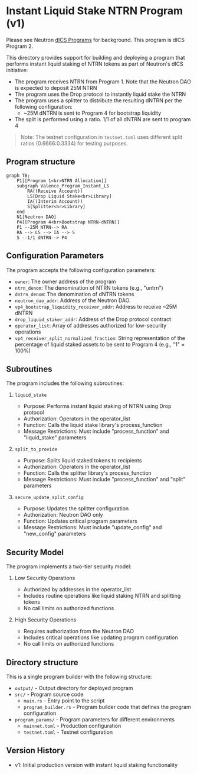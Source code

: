 # Instant Liquid Stake NTRN Program (v1)

Please see Neutron [dICS Programs](../../Neutron_dICS_Programs.md) for background. This program is dICS Program 2.

This directory provides support for building and deploying a program that performs instant liquid staking of NTRN tokens as part of Neutron's dICS initiative:
- The program receives NTRN from Program 1. Note that the Neutron DAO is expected to deposit 25M NTRN 
- The program uses the Drop protocol to instantly liquid stake the NTRN
- The program uses a splitter to distribute the resulting dNTRN per the following configuration:
    - ~25M dNTRN is sent to Program 4 for bootstrap liquidity
- The split is performed using a ratio. 1/1 of all dNTRN are sent to program 4

> Note: The testnet configuration in `testnet.toml` uses different split ratios (0.6666:0.3334) for testing purposes.

## Program structure
```mermaid
graph TB;
    P1[[Program 1<br>NTRN Allocation]]
    subgraph Valence_Program_Instant_LS
        RA((Receive Account))
        LS[Drop Liquid Stake<br>Library]
        IA((Interim Account))
        S[Splitter<br>Library]
    end
    N1[Neutron DAO]
    P4[[Program 4<br>Bootstrap NTRN-dNTRN]]
    P1 --25M NTRN--> RA
    RA --> LS --> IA --> S
    S --1/1 dNTRN--> P4
```

## Configuration Parameters

The program accepts the following configuration parameters:

- `owner`: The owner address of the program
- `ntrn_denom`: The denomination of NTRN tokens (e.g., "untrn")
- `dntrn_denom`: The denomination of dNTRN tokens
- `neutron_dao_addr`: Address of the Neutron DAO.
- `vp4_bootstrap_liquidity_receiver_addr`: Address to receive ~25M dNTRN
- `drop_liquid_staker_addr`: Address of the Drop protocol contract
- `operator_list`: Array of addresses authorized for low-security operations
- `vp4_receiver_split_normalized_fraction`: String representation of the percentage of liquid staked assets to be sent to Program 4 (e.g., "1" = 100%)

## Subroutines

The program includes the following subroutines:

1. `liquid_stake`
   - Purpose: Performs instant liquid staking of NTRN using Drop protocol
   - Authorization: Operators in the operator_list
   - Function: Calls the liquid stake library's process_function
   - Message Restrictions: Must include "process_function" and "liquid_stake" parameters

2. `split_to_provide`
   - Purpose: Splits liquid staked tokens to recipients
   - Authorization: Operators in the operator_list
   - Function: Calls the splitter library's process_function
   - Message Restrictions: Must include "process_function" and "split" parameters

3. `secure_update_split_config`
   - Purpose: Updates the splitter configuration
   - Authorization: Neutron DAO only
   - Function: Updates critical program parameters
   - Message Restrictions: Must include "update_config" and "new_config" parameters

## Security Model

The program implements a two-tier security model:

1. Low Security Operations
   - Authorized by addresses in the operator_list
   - Includes routine operations like liquid staking NTRN and splitting tokens
   - No call limits on authorized functions

2. High Security Operations
   - Requires authorization from the Neutron DAO
   - Includes critical operations like updating program configuration
   - No call limits on authorized functions

## Directory structure

This is a single program builder with the following structure:

- `output/` - Output directory for deployed program
- `src/` - Program source code
    - `main.rs` - Entry point to the script
    - `program_builder.rs` - Program builder code that defines the program configuration
- `program_params/` - Program parameters for different environments
    - `mainnet.toml` - Production configuration
    - `testnet.toml` - Testnet configuration

## Version History

- v1: Initial production version with instant liquid staking functionality 
